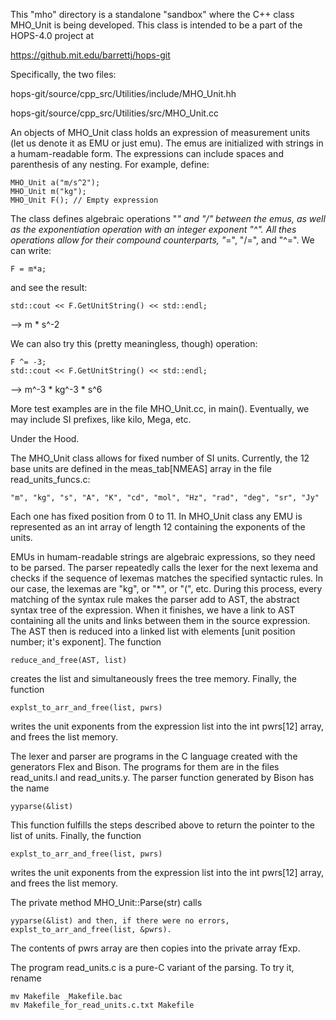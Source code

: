 This "mho" directory is a standalone "sandbox" where the C++ class MHO_Unit is
being developed. This class is intended to be a part of the HOPS-4.0 project at

https://github.mit.edu/barrettj/hops-git

Specifically, the two files:

hops-git/source/cpp_src/Utilities/include/MHO_Unit.hh

hops-git/source/cpp_src/Utilities/src/MHO_Unit.cc

An objects of MHO_Unit class holds an expression of measurement units (let us
denote it as EMU or just emu).
The emus are initialized with strings in a humam-readable form. The expressions
can include spaces and parenthesis of any nesting.
For example, define:

    MHO_Unit a("m/s^2");
    MHO_Unit m("kg");
    MHO_Unit F(); // Empty expression

The class defines algebraic operations "*" and "/" between the emus, as well as
the exponentiation operation with an integer exponent "^". All thes operations
allow for their compound counterparts, "*=", "/=", and "^=". 
We can write:

    F = m*a;
    
and see the result:

    std::cout << F.GetUnitString() << std::endl;
--> m * s^-2 

We can also try this (pretty meaningless, though) operation:

    F ^= -3;
    std::cout << F.GetUnitString() << std::endl;
--> m^-3 * kg^-3 * s^6

More test examples are in the file MHO_Unit.cc, in main().
Eventually, we may include SI prefixes, like kilo, Mega, etc.


Under the Hood.

The MHO_Unit class allows for fixed number of SI units. Currently, the 12 base
units are defined in the meas_tab[NMEAS] array in the file read_units_funcs.c:

    "m", "kg", "s", "A", "K", "cd", "mol", "Hz", "rad", "deg", "sr", "Jy"

Each one has fixed position from 0 to 11. In MHO_Unit class any EMU is
represented as an int array of length 12 containing the exponents of the units.

EMUs in humam-readable strings are algebraic expressions, so they need to be
parsed. The parser repeatedly calls the lexer for the next lexema and checks if
the sequence of lexemas matches the specified syntactic rules. In our case, the
lexemas are "kg", or "*", or "(", etc.  During this process, every matching of
the syntax rule makes the parser add to AST, the abstract syntax tree of the
expression. When it finishes, we have a link to AST containing all the units and
links between them in the source expression.
The AST then is reduced into a linked list with elements
[unit position number; it's exponent]. The function

    reduce_and_free(AST, list)

creates the list and simultaneously frees the tree memory. Finally, the function

    explst_to_arr_and_free(list, pwrs)

writes the unit exponents from the expression list into the int pwrs[12] array,
and frees the list memory. 

The lexer and parser are programs in the C language created with the generators
Flex and Bison. The programs for them are in the files read_units.l and
read_units.y. The parser function generated by Bison has the name

    yyparse(&list)

This function fulfills the steps described above to return the pointer to the
list of units. Finally, the function

    explst_to_arr_and_free(list, pwrs)

writes the unit exponents from the expression list into the int pwrs[12] array,
and frees the list memory.

The private method MHO_Unit::Parse(str) calls 
    
    yyparse(&list) and then, if there were no errors,
    explst_to_arr_and_free(list, &pwrs).

The contents of pwrs array are then copies into the private array fExp.

The program read_units.c is a pure-C variant of the parsing. To try it, rename

    mv Makefile _Makefile.bac
    mv Makefile_for_read_units.c.txt Makefile






